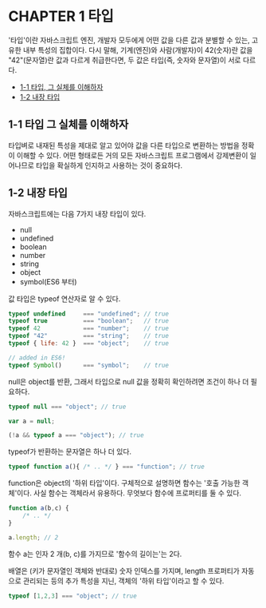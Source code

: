 # CHAPTER 1 타입

'타입'이란 자바스크립트 엔진, 개발자 모두에게 어떤 값을 다른 값과 분별할 수 있는, 고유한 내부 특성의 집합이다. 다시 말해, 기계(엔진)와 사람(개발자)이 42(숫자)란 값을 "42"(문자열)란 값과 다르게 취급한다면, 두 값은 타입(즉, 숫자와 문자열)이 서로 다르다.

* [1-1 타입, 그 실체를 이해하자](#1-1-타입-그-실체를-이해하자)
* [1-2 내장 타입](#1-2-내장-타입)

## 1-1 타입 그 실체를 이해하자

타입벼로 내재된 특성을 제대로 알고 있어야 값을 다른 타입으로 변환하는 방법을 정확이 이해할 수 있다. 어떤 형태로든 거의 모든 자바스크립트 프로그램에서 강제변환이 일어나므로 타입을 확실하게 인지하고 사용하는 것이 중요하다.

## 1-2 내장 타입

자바스크립트에는 다음 7가지 내장 타입이 있다.
* null
* undefined
* boolean
* number
* string
* object
* symbol(ES6 부터)

값 타입은 typeof 연산자로 알 수 있다.
```js
typeof undefined     === "undefined"; // true
typeof true          === "boolean";   // true
typeof 42            === "number";    // true
typeof "42"          === "string";    // true
typeof { life: 42 }  === "object";    // true

// added in ES6!
typeof Symbol()      === "symbol";    // true
```

null은 object를 반환, 그래서 타입으로 null 값을 정확히 확인하려면 조건이 하나 더 필요하다.
```js
typeof null === "object"; // true

var a = null;

(!a && typeof a === "object"); // true
```

typeof가 반환하는 문자열은 하나 더 있다.
```js
typeof function a(){ /* .. */ } === "function"; // true
```

function은 object의 '하위 타입'이다. 구체적으로 설명하면 함수는 '호출 가능한 객체'이다.
사실 함수는 객체라서 유용하다. 무엇보다 함수에 프로퍼티를 둘 수 있다.

```js
function a(b,c) {
	/* .. */
}

a.length; // 2
```
함수 a는 인자 2 개(b, c)를 가지므로 '함수의 길이는'는 2다.

배열은 (키가 문자열인 객체와 반대로) 숫자 인덱스를 가지며, length 프로퍼티가 자동으로 관리되는 등의 추가 특성을 지닌, 객체의 '하위 타입'이라고 할 수 있다.

```js
typeof [1,2,3] === "object"; // true
```
